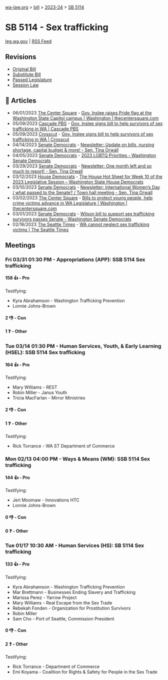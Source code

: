 [wa-law.org](/) > [bill](/bill/) > [2023-24](/bill/2023-24/) > [SB 5114](/bill/2023-24/sb/5114/)

# SB 5114 - Sex trafficking
[leg.wa.gov](https://app.leg.wa.gov/billsummary?BillNumber=5114&Year=2023&Initiative=false) | [RSS Feed](./rss.xml)

## Revisions
* [Original Bill](1/)
* [Substitute Bill](S/)
* [Passed Legislature](S.PL/)
* [Session Law](S.SL/)

## 📰 Articles
* 06/01/2023 [The Center Square](/org/the_center_square/) - [Gov. Inslee raises Pride flag at the Washington State Capitol campus | Washington | thecentersquare.com](https://www.thecentersquare.com/washington/article_7322dd60-00c8-11ee-84ba-b3300e1ec050.html#:~:text=Senate%20Substitute%20Bill%205114)
* 05/09/2023 [Cascade PBS](/org/cascade_pbs/) - [Gov. Inslee signs bill to help survivors of sex trafficking in WA | Cascade PBS](https://www.cascadepbs.org/news/briefs/2023/05/gov-inslee-signs-bill-help-survivors-sex-trafficking-wa/#:~:text=Substitute%20Senate%20Bill%205114)
* 05/09/2023 [Crosscut](/org/crosscut/) - [Gov. Inslee signs bill to help survivors of sex trafficking in WA | Crosscut](https://crosscut.com/briefs/2023/05/gov-inslee-signs-bill-help-survivors-sex-trafficking-wa#:~:text=Substitute%20Senate%20Bill%205114)
* 04/14/2023 [Senate Democrats](/org/senate_democrats/) - [Newsletter: Update on bills, nursing shortage, capital budget & more! - Sen. Tina Orwall](https://senatedemocrats.wa.gov/orwall/2023/04/14/newsletter-update-on-bills-nursing-shortage-capital-budget-more/#:~:text=SB%205114)
* 04/05/2023 [Senate Democrats](/org/senate_democrats/) - [2023 LGBTQ Priorities - Washington Senate Democrats](https://senatedemocrats.wa.gov/lgbtq2023priorities/#:~:text=Senate%20Bill%205114)
* 03/29/2023 [Senate Democrats](/org/senate_democrats/) - [Newsletter: One month left and so much to report! - Sen. Tina Orwall](https://senatedemocrats.wa.gov/orwall/2023/03/29/newsletter-one-month-left-and-so-much-to-report/#:~:text=SB%205114)
* 03/12/2023 [House Democrats](/org/house_democrats/) - [The House Hot Sheet for Week 10 of the 2023 Legislative Session – Washington State House Democrats](https://housedemocrats.wa.gov/blog/2023/03/12/the-house-hot-sheet-for-week-10-of-the-2023-legislative-session/#:~:text=SB%205114)
* 03/10/2023 [Senate Democrats](/org/senate_democrats/) - [Newsletter: International Women’s Day / what passed to the Senate? / Town hall meeting - Sen. Tina Orwall](https://senatedemocrats.wa.gov/orwall/2023/03/10/newsletter-international-womens-day-what-passed-to-the-senate-town-hall-meeting/#:~:text=SB%205114)
* 03/02/2023 [The Center Square](/org/the_center_square/) - [Bills to protect young people, help crime victims advance in WA Legislature | Washington | thecentersquare.com](https://www.thecentersquare.com/washington/article_1ce009d8-b93c-11ed-bade-8b982e7a07ad.html#:~:text=Senate%20Bill%205114)
* 03/01/2023 [Senate Democrats](/org/senate_democrats/) - [Wilson bill to support sex trafficking survivors passes Senate - Washington Senate Democrats](https://senatedemocrats.wa.gov/blog/2023/03/01/wilson-bill-to-support-sex-trafficking-survivors-passes-senate/#:~:text=Senate%20Bill%205114)
* 02/16/2023 [The Seattle Times](/org/the_seattle_times/) - [WA cannot neglect sex trafficking victims | The Seattle Times](https://www.seattletimes.com/opinion/wa-cannot-neglect-sex-trafficking-victims/#:~:text=Senate%20Bill%205114)

## Meetings
### Fri 03/31 01:30 PM - Appropriations (APP): SSB 5114 Sex trafficking
#### 158 👍 - Pro
Testifying:
* Kyra Abrahamson - Washington Trafficking Prevention
* Lonnie Johns-Brown

#### 2 👎 - Con

#### 1 ❓ - Other

### Tue 03/14 01:30 PM - Human Services, Youth, & Early Learning (HSEL): SSB 5114 Sex trafficking
#### 164 👍 - Pro
Testifying:
* Mary Williams - REST
* Robin Miller - Janus Youth
* Tricia MacFarlan - Mirror Ministries

#### 2 👎 - Con

#### 1 ❓ - Other
Testifying:
* Rick Torrance - WA ST Department of Commerce

### Mon 02/13 04:00 PM - Ways & Means (WM): SSB 5114 Sex trafficking
#### 144 👍 - Pro
Testifying:
* Jeri Moomaw - Innovations HTC
* Lonnie Johns-Brown

#### 0 👎 - Con

#### 0 ❓ - Other

### Tue 01/17 10:30 AM - Human Services (HS): SB 5114 Sex trafficking
#### 133 👍 - Pro
Testifying:
* Kyra Abrahamson - Washington Trafficking Prevention
* Mar Brettmann - Businesses Ending Slavery and Trafficking
* Marissa Perez - Yarrow Project
* Mary Williams - Real Escape from the Sex Trade
* Rebekah Fonden - Organization for Prostitution Survivors
* Robin Miller
* Sam Cho - Port of Seattle, Commission President

#### 0 👎 - Con

#### 2 ❓ - Other
Testifying:
* Rick Torrance - Department of Commerce
* Emi Koyama - Coalition for Rights & Safety for People in the Sex Trade
